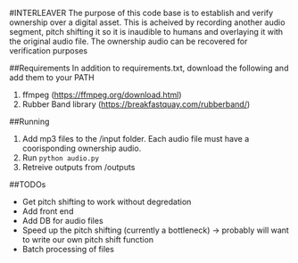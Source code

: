 #INTERLEAVER
The purpose of this code base is to establish and verify ownership over a digital asset. This is acheived by recording another 
audio segment, pitch shifting it so it is inaudible to humans and overlaying it with the original audio file. The ownership audio
can be recovered for verification purposes 

##Requirements 
In addition to requirements.txt, download the following and add them to your PATH
1. ffmpeg (https://ffmpeg.org/download.html)
2. Rubber Band library (https://breakfastquay.com/rubberband/) 


##Running 
1. Add mp3 files to the /input folder. Each audio file must have a coorisponding ownership audio. 
2. Run ```python audio.py```
3. Retreive outputs from /outputs

##TODOs
* Get pitch shifting to work without degredation
* Add front end 
* Add DB for audio files
* Speed up the pitch shifting (currently a bottleneck) -> probably will want to write our own pitch shift function
* Batch processing of files
